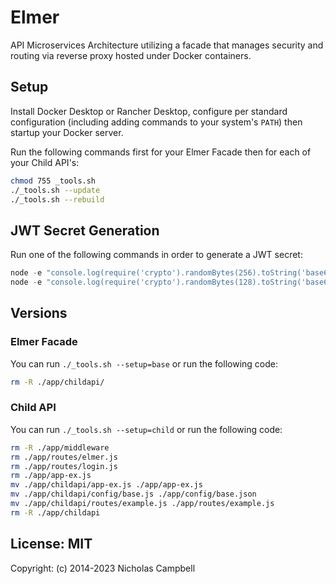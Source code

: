 # Elmer
API Microservices Architecture utilizing a facade that manages security and routing via reverse proxy hosted under Docker containers.



## Setup
Install Docker Desktop or Rancher Desktop, configure per standard configuration (including adding commands to your system's `PATH`) then startup your Docker server.

Run the following commands first for your Elmer Facade then for each of your Child API's:
```sh
chmod 755 _tools.sh
./_tools.sh --update
./_tools.sh --rebuild
```



## JWT Secret Generation
Run one of the following commands in order to generate a JWT secret:
```Javascript
node -e "console.log(require('crypto').randomBytes(256).toString('base64'));"
node -e "console.log(require('crypto').randomBytes(128).toString('base64'));"
```



## Versions
### Elmer Facade
You can run `./_tools.sh --setup=base` or run the following code:
```sh
rm -R ./app/childapi/
```

### Child API
You can run `./_tools.sh --setup=child` or run the following code:
```sh
rm -R ./app/middleware
rm ./app/routes/elmer.js
rm ./app/routes/login.js
rm ./app/app-ex.js
mv ./app/childapi/app-ex.js ./app/app-ex.js
mv ./app/childapi/config/base.js ./app/config/base.json
mv ./app/childapi/routes/example.js ./app/routes/example.js
rm -R ./app/childapi
```



## License: MIT
Copyright: (c) 2014-2023 Nicholas Campbell

